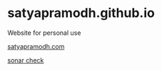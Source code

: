 # satyapramodh.github.io
Website for personal use

[satyapramodh.com](satyapramodh.com)


[sonar check](https://sonarwhal.com/scanner/00844386-484a-4b28-b095-c3e85231a3e0)
